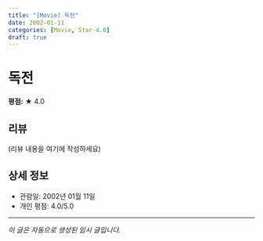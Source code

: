```yaml
---
title: "[Movie] 독전"
date: 2002-01-11
categories: [Movie, Star-4.0]
draft: true
---
```


# 독전

**평점:** ★ 4.0

## 리뷰

(리뷰 내용을 여기에 작성하세요)

## 상세 정보

- 관람일: 2002년 01월 11일
- 개인 평점: 4.0/5.0

---

*이 글은 자동으로 생성된 임시 글입니다.*
